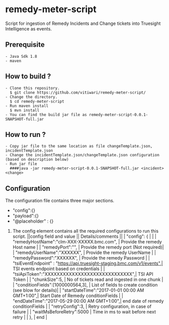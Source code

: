 # remedy-meter-script
Script for ingestion of Remedy Incidents and Change tickets into Truesight Intelligence as events.

## Prerequisite 
	- Java Sdk 1.8
	- maven
	
## How to build ? 
	- Clone this repository.
	  $ git clone https://github.com/vitiwari/remedy-meter-script/
	- Change the directory.
	  $ cd remedy-meter-script
	- Run maven install
	  $ mvn install
	- You can find the build jar file as remedy-meter-script-0.0.1-SNAPSHOT-full.jar  

## How to run ?
	- Copy jar file to the same location as file changeTemplate.json, incidentTemplate.json
	- Change the incidentTemplate.json/changeTemplate.json configuration (based on description below)
	- Run jar file
	  ####java -jar remedy-meter-script-0.0.1-SNAPSHOT-full.jar <incident> <change>
## Configuration
   The configuration file contains three major sections.
   - "config":{}
   - "payload":{}
   - "@placeholder" : {}
   1) The config element contains all the required configurations to run this script.
    ||config field and value 								|| Details/comments						||
	|    "config": {									   	|                                       |
	|		"remedyHostName":"clm-XXX-XXXXX.bmc.com",      | Provide the remedy Host name          |
	|  		"remedyPort":"",                                | Provide the remedy port (Not required)|
	|  		"remedyUserName":"XXXXXX",                    | Provide the remedy UserName           |
	|   	"remedyPassword":"XXXXXX",                    | Provide the remedy Password           |
	|   	"tsiEventEndpoint" : "https://api.truesight-staging.bmc.com/v1/events",| TSI events endpoint based on credentials |
	|  		"tsiApiToken":"XXXXXXXXXXXXXXXXXXXXXXXXXXXXX",| TSI API Token                |
	|  		"chunkSize":5,                                | No of tickets read and ingested in one chunk |
	|  		"conditionFields":[1000000564,3],             | List of fields to create condition (see blow for details)|
	| 		"startDateTime":"2017-01-01 00:00 AM GMT+1:00",| Start Date of Remedy conditionFields   |
	| 		"endDateTime":"2017-05-29 00:00 AM GMT+1:00",| end date of remedy conditionFields 		|
	|  		"retryConfig":3,                            | Retry configuration, in case of failure   |
	| 		"waitMsBeforeRetry":5000                    | Time in ms to wait before next retry		|
	|	},                                              |    end									|